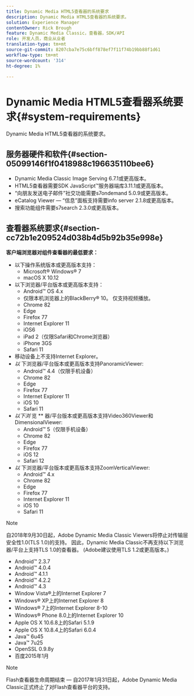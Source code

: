 ```yaml
---
title: Dynamic Media HTML5查看器的系统要求
description: Dynamic Media HTML5查看器的系统要求。
solution: Experience Manager
contentOwner: Rick Brough
feature: Dynamic Media Classic，查看器，SDK/API
role: 开发人员，商业从业者
translation-type: tm+mt
source-git-commit: 8207cba7e75c6bff878ef7f11f74b19bb88f1d61
workflow-type: tm+mt
source-wordcount: '314'
ht-degree: 1%

---
```


# Dynamic Media HTML5查看器系统要求{#system-requirements}

Dynamic Media HTML5查看器的系统要求。

<!-- Updated April 06, 2021 from https://wiki.corp.adobe.com/pages/viewpage.action?spaceKey=scene7qa&title=s7Viewers%2C+S7SDK%2C+S7OnDemand+Release+Notes - Contact is Sasha -->

## 服务器硬件和软件{#section-05099146f1f0418988c196635110bee6}

* Dynamic Media Classic Image Serving 6.7.1或更高版本。
* HTML5查看器需要SDK JavaScript™服务器端库3.11.1或更高版本。
* “向朋友发送电子邮件”社交功能需要s7ondemand 5.0.9或更高版本。
* eCatalog Viewer — “信息”面板支持需要info server 2.1.8或更高版本。
* 搜索功能组件需要s7search 2.3.0或更高版本。

## 查看器系统要求{#section-cc72b1e209524d038b4d5b92b35e998e}

**客户端浏览器对组件查看器的最低要求：**

* 以下操作系统版本或更高版本支持：
   * Microsoft® Windows® 7
   * macOS X 10.12
* 以下浏览器/平台版本或更高版本支持：
   * Android™ OS 4.x
   * 仅限本机浏览器上的BlackBerry® 10。 仅支持视频播放。
   * Chrome 82
   * Edge
   * Firefox 77
   * Internet Explorer 11
   * iOS6
   * iPad 2（仅限Safari和Chrome浏览器）
   * iPhone 3GS
   * Safari 11
* 移动设备上不支持Internet Explorer。
* *以* 下浏览器/平台版本或更高版本支持PanoramicViewer:
   * Android™ 4.4（仅限手机设备）
   * Chrome 82
   * Edge
   * Firefox 77
   * Internet Explorer 11
   * iOS 10
   * Safari 11
* *以下浏* 览 ** 器/平台版本或更高版本支持Video360Viewer和DimensionalViewer:
   * Android™ 5（仅限手机设备）
   * Chrome 82
   * Edge
   * Firefox 77
   * iOS 12
   * Safari 12
* *以* 下浏览器/平台版本或更高版本支持ZoomVerticalViewer:
   * Android™ 4.x
   * Chrome 82
   * Edge
   * Firefox 77
   * Internet Explorer 11
   * iOS 10
   * Safari 11

>[!NOTE]
>
>自2018年9月30日起，Adobe Dynamic Media Classic Viewers将停止对传输层安全性1.0(TLS 1.0)的支持。 因此，Dynamic Media Classic不再支持以下浏览器/平台上支持TLS 1.0的查看器。 (Adobe建议使用TLS 1.2或更高版本。)

* Android™ 2.3.7
* Android™ 4.0.4
* Android™ 4.1.1
* Android™ 4.2.2
* Android™ 4.3
* Window Vista®上的Internet Explorer 7
* Windows® XP上的Internet Explorer 8
* Windows® 7上的Internet Explorer 8-10
* Windows® Phone 8.0上的Internet Explorer 10
* Apple OS X 10.6.8上的Safari 5.1.9
* Apple OS X 10.8.4上的Safari 6.0.4
* Java™ 6u45
* Java™ 7u25
* OpenSSL 0.9.8y
* 百度2015年1月

>[!NOTE]
>
>Flash查看器生命周期结束 — 自2017年1月31日起，Adobe Dynamic Media Classic正式终止了对Flash查看器平台的支持。
